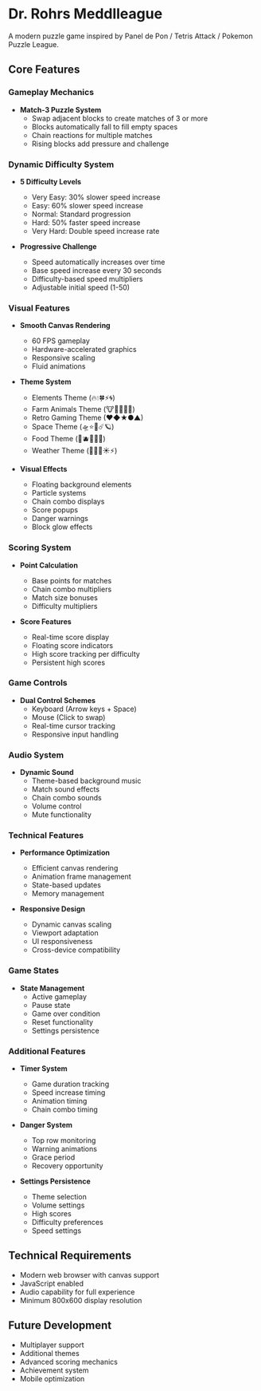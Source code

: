 # Dr. Rohrs Meddlleague

A modern puzzle game inspired by Panel de Pon / Tetris Attack / Pokemon Puzzle League.

## Core Features

### Gameplay Mechanics
- **Match-3 Puzzle System**
  - Swap adjacent blocks to create matches of 3 or more
  - Blocks automatically fall to fill empty spaces
  - Chain reactions for multiple matches
  - Rising blocks add pressure and challenge

### Dynamic Difficulty System
- **5 Difficulty Levels**
  - Very Easy: 30% slower speed increase
  - Easy: 60% slower speed increase
  - Normal: Standard progression
  - Hard: 50% faster speed increase
  - Very Hard: Double speed increase rate

- **Progressive Challenge**
  - Speed automatically increases over time
  - Base speed increase every 30 seconds
  - Difficulty-based speed multipliers
  - Adjustable initial speed (1-50)

### Visual Features
- **Smooth Canvas Rendering**
  - 60 FPS gameplay
  - Hardware-accelerated graphics
  - Responsive scaling
  - Fluid animations

- **Theme System**
  - Elements Theme (🔥💧🍀⚡🌀)
  - Farm Animals Theme (🐮🐑🐷🐔🐴)
  - Retro Gaming Theme (♥◆★●▲)
  - Space Theme (🛸⭐👾☄️🪐)
  - Food Theme (🍓🫐🥑🍌🍇)
  - Weather Theme (🌅🌈🌱☀️⚡)

- **Visual Effects**
  - Floating background elements
  - Particle systems
  - Chain combo displays
  - Score popups
  - Danger warnings
  - Block glow effects

### Scoring System
- **Point Calculation**
  - Base points for matches
  - Chain combo multipliers
  - Match size bonuses
  - Difficulty multipliers

- **Score Features**
  - Real-time score display
  - Floating score indicators
  - High score tracking per difficulty
  - Persistent high scores

### Game Controls
- **Dual Control Schemes**
  - Keyboard (Arrow keys + Space)
  - Mouse (Click to swap)
  - Real-time cursor tracking
  - Responsive input handling

### Audio System
- **Dynamic Sound**
  - Theme-based background music
  - Match sound effects
  - Chain combo sounds
  - Volume control
  - Mute functionality

### Technical Features
- **Performance Optimization**
  - Efficient canvas rendering
  - Animation frame management
  - State-based updates
  - Memory management

- **Responsive Design**
  - Dynamic canvas scaling
  - Viewport adaptation
  - UI responsiveness
  - Cross-device compatibility

### Game States
- **State Management**
  - Active gameplay
  - Pause state
  - Game over condition
  - Reset functionality
  - Settings persistence

### Additional Features
- **Timer System**
  - Game duration tracking
  - Speed increase timing
  - Animation timing
  - Chain combo timing

- **Danger System**
  - Top row monitoring
  - Warning animations
  - Grace period
  - Recovery opportunity

- **Settings Persistence**
  - Theme selection
  - Volume settings
  - High scores
  - Difficulty preferences
  - Speed settings

## Technical Requirements
- Modern web browser with canvas support
- JavaScript enabled
- Audio capability for full experience
- Minimum 800x600 display resolution

## Future Development
- Multiplayer support
- Additional themes
- Advanced scoring mechanics
- Achievement system
- Mobile optimization